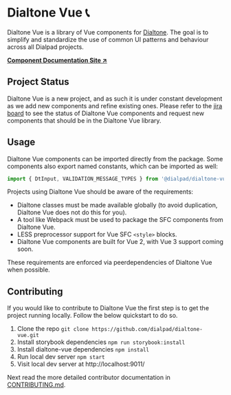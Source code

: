 # Dialtone Vue 📞

Dialtone Vue is a library of Vue components for [Dialtone][dt]. The goal is to simplify and standardize the use of common UI patterns and behaviour across all Dialpad projects.

**[Component Documentation Site ↗️][dialtone-vue]**

[dt]: https://dialpad.design
[dialtone-vue]: https://vue.dialpad.design

## Project Status

Dialtone Vue is a new project, and as such it is under constant development as we add new components and refine existing ones. Please refer to the [jira board][jira] to see the status of Dialtone Vue components and request new components that should be in the Dialtone Vue library.

[jira]: https://switchcomm.atlassian.net/secure/RapidBoard.jspa?rapidView=246

## Usage

Dialtone Vue components can be imported directly from the package. Some components also export named constants, which can be imported as well:

```js
import { DtInput, VALIDATION_MESSAGE_TYPES } from '@dialpad/dialtone-vue';
```

Projects using Dialtone Vue should be aware of the requirements:

- Dialtone classes must be made available globally (to avoid duplication, Dialtone Vue does not do this for you).
- A tool like Webpack must be used to package the SFC components from Dialtone Vue.
- LESS preprocessor support for Vue SFC `<style>` blocks.
- Dialtone Vue components are built for Vue 2, with Vue 3 support coming soon.

These requirements are enforced via peerdependencies of Dialtone Vue when possible.

## Contributing

If you would like to contribute to Dialtone Vue the first step is to get the project running locally. Follow the below quickstart to do so.

1. Clone the repo `git clone https://github.com/dialpad/dialtone-vue.git`
2. Install storybook dependencies `npm run storybook:install`
3. Install dialtone-vue dependencies `npm install`
4. Run local dev server `npm start`
5. Visit local dev server at http://localhost:9011/

Next read the more detailed contributor documentation in [CONTRIBUTING.md](.github/CONTRIBUTING.md).
